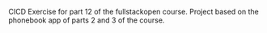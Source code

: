 CICD Exercise for part 12 of the fullstackopen course. Project based on the phonebook app of parts 2 and 3 of the course.